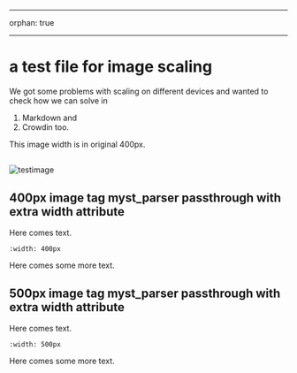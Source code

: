 - - -
orphan: true
- - -

# a test file for image scaling

We got some problems with scaling on different devices and wanted to check how we can solve in

1. Markdown and
1. Crowdin too.

This image width is in original 400px.

##

![testimage](../images/setup-wizard/Screenshot_20231202_141912.png)

## 400px image tag myst_parser passthrough with extra width attribute

Here comes text.

```{image} ../images/setup-wizard/Screenshot_20231202_141912.png
:width: 400px

```

Here comes some more text.

## 500px image tag myst_parser passthrough with extra width attribute

Here comes text.

```{image} ../images/setup-wizard/Screenshot_20231202_141912.png
:width: 500px

```

Here comes some more text.